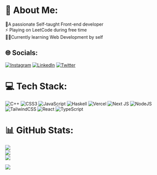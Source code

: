 # 💫 About Me:
 🔭A passionate Self-taught Front-end developer<br>⚡ Playing on LeetCode during free time<br>👨‍💻Currently learning Web Development by self<br>

## 🌐 Socials:
[![Instagram](https://img.shields.io/badge/Instagram-%23E4405F.svg?logo=Instagram&logoColor=white)](https://instagram.com/teju_sachdeva) [![LinkedIn](https://img.shields.io/badge/LinkedIn-%230077B5.svg?logo=linkedin&logoColor=white)](https://www.linkedin.com/in/tejansh) [![Twitter](https://img.shields.io/badge/Twitter-%231DA1F2.svg?logo=Twitter&logoColor=white)](https://twitter.com/https://twitter.com/teju_sachdeva) 

# 💻 Tech Stack:
![C++](https://img.shields.io/badge/c++-%2300599C.svg?style=for-the-badge&logo=c%2B%2B&logoColor=white) ![CSS3](https://img.shields.io/badge/css3-%231572B6.svg?style=for-the-badge&logo=css3&logoColor=white) ![JavaScript](https://img.shields.io/badge/javascript-%23323330.svg?style=for-the-badge&logo=javascript&logoColor=%23F7DF1E) ![Haskell](https://img.shields.io/badge/Haskell-5e5086?style=for-the-badge&logo=haskell&logoColor=white) ![Vercel](https://img.shields.io/badge/vercel-%23000000.svg?style=for-the-badge&logo=vercel&logoColor=white) ![Next JS](https://img.shields.io/badge/Next-black?style=for-the-badge&logo=next.js&logoColor=white) ![NodeJS](https://img.shields.io/badge/node.js-6DA55F?style=for-the-badge&logo=node.js&logoColor=white) ![TailwindCSS](https://img.shields.io/badge/tailwindcss-%2338B2AC.svg?style=for-the-badge&logo=tailwind-css&logoColor=white) ![React](https://img.shields.io/badge/react-%2320232a.svg?style=for-the-badge&logo=react&logoColor=%2361DAFB) ![TypeScript](https://img.shields.io/badge/typescript-%23007ACC.svg?style=for-the-badge&logo=typescript&logoColor=white)
# 📊 GitHub Stats:
![](https://github-readme-stats-sigma-five.vercel.app/api?username=tejanshsachdeva&theme=dark&hide_border=false&include_all_commits=true&count_private=false)<br/>
![](https://github-readme-streak-stats.herokuapp.com/?user=tejanshsachdeva&theme=dark&hide_border=false)<br/>
![](https://github-readme-stats-sigma-five.vercel.app/api/top-langs/?username=tejanshsachdeva&theme=dark&hide_border=false&include_all_commits=true&count_private=false&layout=compact)


[![](https://visitcount.itsvg.in/api?id=tejanshsachdeva&label=Profile%20Views&pretty=false)](https://visitcount.itsvg.in)
